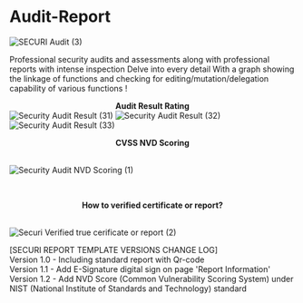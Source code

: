 # Audit-Report
![SECURI Audit (3)](https://user-images.githubusercontent.com/111109564/197771156-aae12cb2-8244-4c60-9067-094d3dbeba7d.png)

Professional security audits and assessments along with professional reports with intense inspection Delve into every detail With a graph showing the linkage of functions and checking for editing/mutation/delegation capability of various functions
!<center><B>Audit Result Rating</b></center>
![Security Audit Result (31)](https://user-images.githubusercontent.com/111109564/197769445-56158a92-4fdf-4097-9517-ac9e312a97ab.png)
![Security Audit Result (32)](https://user-images.githubusercontent.com/111109564/197769548-434a7f96-b8fc-47e5-b720-fefbf83c785d.png)
![Security Audit Result (33)](https://user-images.githubusercontent.com/111109564/197769591-5e72db04-4b23-4bb1-96dc-cb474b53e10f.png)
<center><B>CVSS NVD Scoring</b></center></br>

![Security Audit NVD Scoring (1)](https://user-images.githubusercontent.com/111109564/199162556-a2f3eba5-2558-482b-bde2-b1c9737ba9b7.png)


<br><center><B>How to verified certificate or report?</b></center></br>

![Securi Verified true cerificate or report (2)](https://user-images.githubusercontent.com/111109564/197774371-f24f4b81-2b3f-425c-b4e7-dd8341d93234.png)


[SECURI REPORT TEMPLATE VERSIONS CHANGE LOG]</br>
Version 1.0 - Including standard report with Qr-code</br>
Version 1.1 - Add E-Signature digital sign on page 'Report Information'</br>
Version 1.2 - Add NVD Score (Common Vulnerability Scoring System) under NIST (National Institute of Standards and Technology) standard
